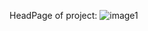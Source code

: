 HeadPage of project:
![image1](https://user-images.githubusercontent.com/97405800/166093125-53625499-793d-4d22-b3f5-8689101e4c08.png)
